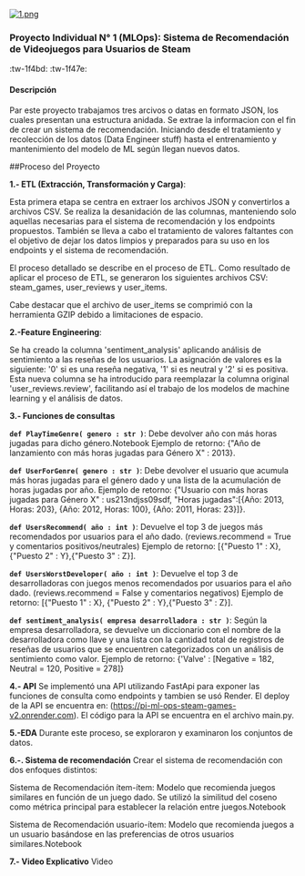 [![1.png](https://i.postimg.cc/zGsDyTXW/1.png)](https://postimg.cc/zykYMbhX)

### Proyecto Individual N° 1 (MLOps): Sistema de Recomendación de Videojuegos para Usuarios de Steam

:tw-1f4bd: :tw-1f47e:

#### Descripción

Par este proyecto trabajamos tres arcivos o datas en formato JSON, los cuales presentan una estructura anidada. Se extrae la informacion con el fin de crear un sistema de recomendación. Iniciando desde el tratamiento y recolección de los datos (Data Engineer stuff) hasta el entrenamiento y mantenimiento del modelo de ML según llegan nuevos datos.

##Proceso del Proyecto

**1.- ETL (Extracción, Transformación y Carga)**:

Esta primera etapa se centra en extraer los archivos JSON y convertirlos a archivos CSV. Se realiza la desanidación de las columnas, manteniendo solo aquellas necesarias para el sistema de recomendación y los endpoints propuestos. También se lleva a cabo el tratamiento de valores faltantes con el objetivo de dejar los datos limpios y preparados para su uso en los endpoints y el sistema de recomendación.

El proceso detallado se describe en el proceso de ETL. Como resultado de aplicar el proceso de ETL, se generaron los siguientes archivos CSV: steam_games, user_reviews y user_items.

Cabe destacar que el archivo de user_items se comprimió con la herramienta GZIP debido a limitaciones de espacio.

**2.-Feature Engineering**:

Se ha creado la columna 'sentiment_analysis' aplicando análisis de sentimiento a las reseñas de los usuarios. La asignación de valores es la siguiente: '0' si es una reseña negativa, '1' si es neutral y '2' si es positiva. Esta nueva columna se ha introducido para reemplazar la columna original 'user_reviews.review', facilitando así el trabajo de los modelos de machine learning y el análisis de datos.

**3.- Funciones de consultas**

**`def PlayTimeGenre( genero : str )`**: Debe devolver año con más horas jugadas para dicho género.Notebook
Ejemplo de retorno: {"Año de lanzamiento con más horas jugadas para Género X" : 2013}.

**`def UserForGenre( genero : str )`**: Debe devolver el usuario que acumula más horas jugadas para el género dado y una lista de la acumulación de horas jugadas por año.
Ejemplo de retorno: {"Usuario con más horas jugadas para Género X" : us213ndjss09sdf, "Horas jugadas":[{Año: 2013, Horas: 203}, {Año: 2012, Horas: 100}, {Año: 2011, Horas: 23}]}.

**`def UsersRecommend( año : int )`**: Devuelve el top 3 de juegos más recomendados por usuarios para el año dado. (reviews.recommend = True y comentarios positivos/neutrales)
Ejemplo de retorno: [{"Puesto 1" : X}, {"Puesto 2" : Y},{"Puesto 3" : Z}].

**`def UsersWorstDeveloper( año : int )`**: Devuelve el top 3 de desarrolladoras con juegos menos recomendados por usuarios para el año dado. (reviews.recommend = False y comentarios negativos)
Ejemplo de retorno: [{"Puesto 1" : X}, {"Puesto 2" : Y},{"Puesto 3" : Z}].

**`def sentiment_analysis( empresa desarrolladora : str )`**: Según la empresa desarrolladora, se devuelve un diccionario con el nombre de la desarrolladora como llave y una lista con la cantidad total de registros de reseñas de usuarios que se encuentren categorizados con un análisis de sentimiento como valor.
Ejemplo de retorno: {'Valve' : [Negative = 182, Neutral = 120, Positive = 278]}

**4.- API**
Se implementó una API utilizando FastApi para exponer las funciones de consulta como endpoints y tambien se usó Render. El deploy de la API se encuentra en: (https://pi-ml-ops-steam-games-v2.onrender.com). El código para la API se encuentra en el archivo main.py.

**5.-EDA**
Durante este proceso, se exploraron y examinaron los conjuntos de datos.

**6.-. Sistema de recomendación**
Crear el sistema de recomendación con dos enfoques distintos:

Sistema de Recomendación ítem-ítem: Modelo que recomienda juegos similares en función de un juego dado. Se utilizó la similitud del coseno como métrica principal para establecer la relación entre juegos.Notebook

Sistema de Recomendación usuario-ítem: Modelo que recomienda juegos a un usuario basándose en las preferencias de otros usuarios similares.Notebook

**7.- Video Explicativo**
Video
